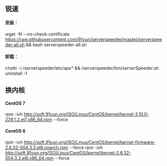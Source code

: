 ## 锐速

#### 安装：
wget -N --no-check-certificate https://raw.githubusercontent.com/91yun/serverspeeder/master/serverspeeder-all.sh && bash serverspeeder-all.sh


#### 卸载：
chattr -i /serverspeeder/etc/apx* && /serverspeeder/bin/serverSpeeder.sh uninstall -f



## 换内核
#### CentOS 7
rpm -ivh http://soft.91yun.org/ISO/Linux/CentOS/kernel/kernel-3.10.0-229.1.2.el7.x86_64.rpm --force

#### CentOS 6
rpm -ivh http://soft.91yun.org/ISO/Linux/CentOS/kernel/kernel-firmware-2.6.32-504.3.3.el6.noarch.rpm --force
rpm -ivh http://soft.91yun.org/ISO/Linux/CentOS/kernel/kernel-2.6.32-504.3.3.el6.x86_64.rpm --force